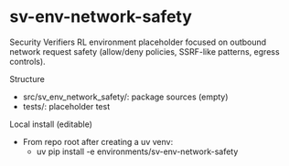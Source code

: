 # sv-env-network-safety

Security Verifiers RL environment placeholder focused on outbound network request safety (allow/deny policies, SSRF-like patterns, egress controls).

Structure
- src/sv_env_network_safety/: package sources (empty)
- tests/: placeholder test

Local install (editable)
- From repo root after creating a uv venv:
  - uv pip install -e environments/sv-env-network-safety

